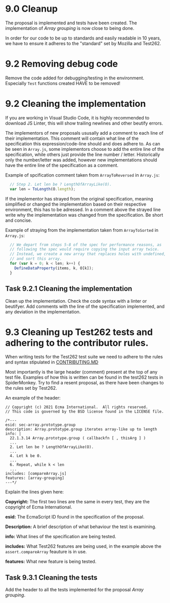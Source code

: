 # **9.0** Cleanup

The proposal is implemented and tests have been created. The implementation of _Array grouping_ is now close to being done. 

In order for our code to be up to standards and easily readable in 10 years, we have to ensure it adheres to the "standard" set by Mozilla and Test262.  

# **9.2** Removing debug code

Remove the code added for debugging/testing in the environment. Especially `Test` functions created HAVE to be removed!

# **9.2** Cleaning the implementation

If you are working in Visual Studio Code, it is highly recommended to download JS Linter, this will show trailing newlines and other beutify errors. 

The implementors of new proposals ususally add a comment to each line of their implementation. This comment will contain what line of the specification this expression/code-line should and does adhere to. As can be seen in `Array.js`, some implementors choose to add the entire line of the specification, while others just provide the line number / letter. Historically only the number/letter was added, however new implementations should have the entire line of the specification as a comment. 

Example of spcification comment taken from `ArrayToReversed` in `Array.js`:
```js
  // Step 2. Let len be ? LengthOfArrayLike(O).
  var len = ToLength(O.length);
```

If the implementor has strayed from the original specification, meaning simplified or changed the implementation based on their respective environment, this has to be adressed. In a comment above the strayed line write why the implementation was changed from the specification. Be short and concise. 

Example of straying from the implementation taken from `ArrayToSorted` in `Array.js`:
```js
  // We depart from steps 5-8 of the spec for performance reasons, as
  // following the spec would require copying the input array twice.
  // Instead, we create a new array that replaces holes with undefined,
  // and sort this array.
  for (var k = 0; k < len; k++) {
    DefineDataProperty(items, k, O[k]);
  }
```

## **Task 9.2.1** Cleaning the implementation

Clean up the implementation. Check the code syntax with a linter or beutifyer. Add comments with the line of the specification implemented, and any deviation in the implementation. 

# **9.3** Cleaning up Test262 tests and adhering to the contributor rules. 

When writing tests for the Test262 test suite we need to adhere to the rules and syntax stipulated in [CONTRIBUTING.MD](https://github.com/tc39/test262/blob/main/CONTRIBUTING.md)

Most importantly is the large header (comment) present at the top of any test file. Examples of how this is written can be found in the test262 tests in SpiderMonkey. Try to find a resent proposal, as there have been changes to the rules set by Test262. 

An example of the header:
```
// Copyright (c) 2021 Ecma International.  All rights reserved.
// This code is governed by the BSD license found in the LICENSE file.

/*---
esid: sec-array.prototype.group
description: Array.prototype.group iterates array-like up to length
info: |
  22.1.3.14 Array.prototype.group ( callbackfn [ , thisArg ] )
  ...
  2. Let len be ? LengthOfArrayLike(O).
  ...
  4. Let k be 0.
  ...
  6. Repeat, while k < len
  ...
includes: [compareArray.js]
features: [array-grouping]
---*/
```
Explain the lines given here: 

**Copyright:** The first two lines are the same in every test, they are the copyright of Ecma International.

**esid:** The EcmaScript ID found in the specification of the proposal.

**Description:** A brief description of what behaviour the test is examining. 

**info:** What lines of the specification are being tested.

**includes:** What Test262 features are being used, in the example above the `assert.compareArray` feauture is in use.

**features:** What new feature is being tested.

## **Task 9.3.1** Cleaning the tests

Add the header to all the tests implemented for the proposal _Array grouping_. 


